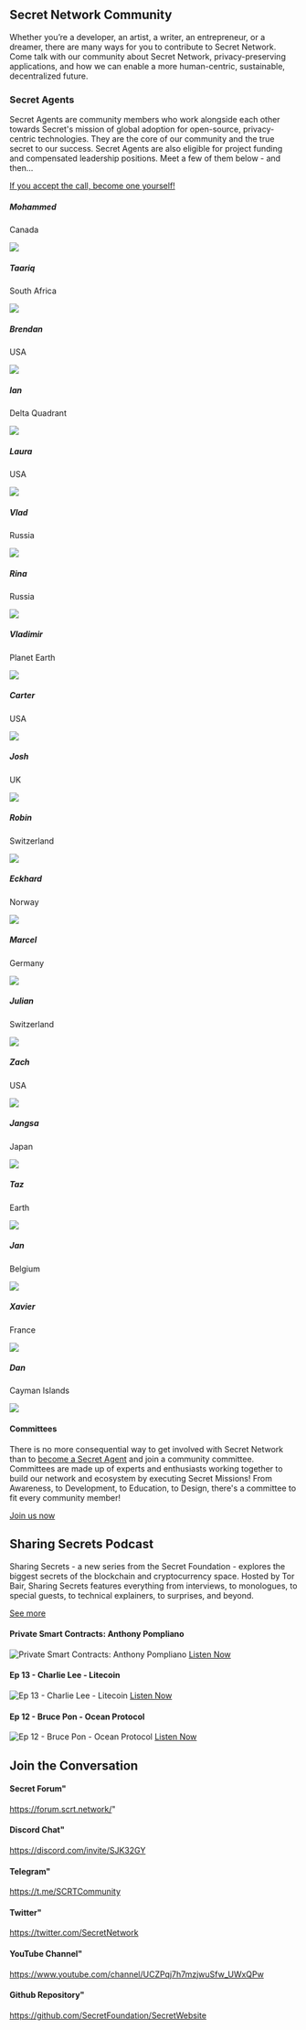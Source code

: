 <type title="Hero">

## Secret Network Community

</type>


<type title="Content">

Whether you’re a developer, an artist, a writer, an entrepreneur, or a dreamer, there are many ways for you to contribute to Secret Network. Come talk with our community about Secret Network, privacy-preserving applications, and how we can enable a more human-centric, sustainable, decentralized future.

### Secret Agents

Secret Agents are community members who work alongside each other towards Secret's mission of global adoption for open-source, privacy-centric technologies. They are the core of our community and the true secret to our success. Secret Agents are also eligible for project funding and compensated leadership positions. Meet a few of them below - and then...

[If you accept the call, become one yourself!](https://forms.gle/8NbTmUNVgbUkHY8eA)

</type>

<type title="Secret agents">

##### Mohammed 
Canada 

![](./img/grid-item/agents/Mohammed-Canada.png)

##### Taariq 
South Africa 

![](./img/grid-item/agents/Taariq-SouthAfrica.png)

##### Brendan 
USA 

![](./img/grid-item/agents/Brendan-USA.png)

##### Ian 
Delta Quadrant 

![](./img/grid-item/agents/Ian-DeltaQuadrant.png)

##### Laura 
USA 

![](./img/grid-item/agents/Laura-USA.png)

##### Vlad 
Russia 

![](./img/grid-item/agents/Vlad-Russia.png)

##### Rina 
Russia 

![](./img/grid-item/agents/Rina-Russia.png)

##### Vladimir 
Planet Earth 

![](./img/grid-item/agents/Vladimir-PlanetEarth.png)

##### Carter 
USA 

![](./img/grid-item/agents/Carter-USA.png)

##### Josh 
UK 

![](./img/grid-item/agents/Josh-UK.png)

##### Robin 
Switzerland 

![](./img/grid-item/agents/Robin-Switzerland.png)

##### Eckhard 
Norway 

![](./img/grid-item/agents/Eckhard-Norway.png)

##### Marcel 
Germany 

![](./img/grid-item/agents/Marcel-Germany.png)

##### Julian 
Switzerland 

![](./img/grid-item/agents/Julian-Switzerland.png)

##### Zach 
USA 

![](./img/grid-item/agents/Zach-USA.png)

##### Jangsa 
Japan 

![](./img/grid-item/agents/Jangsa-Japan.png)

##### Taz 
Earth 

![](./img/grid-item/agents/Taz-Earth.png)

##### Jan 
Belgium 

![](./img/grid-item/agents/Jan-Belgium.png)

##### Xavier 
France 

![](./img/grid-item/agents/Xavier-France.png)

##### Dan 
Cayman Islands 

![](./img/grid-item/agents/Dan-CaymanIslands.png)

</type>

</slim-column>

<type title="Announcement">

#### Committees

There is no more consequential way to get involved with Secret Network than to [become a Secret Agent](https://forms.gle/8NbTmUNVgbUkHY8eA) and join a community committee. Committees are made up of experts and enthusiasts working together to build our network and ecosystem by executing Secret Missions! From Awareness, to Development, to Education, to Design, there's a committee to fit every community member!

[Join us now](/committees)

</type>

<type title="Podcasts">

## Sharing Secrets Podcast

Sharing Secrets - a new series from the Secret Foundation - explores the biggest secrets of the blockchain and cryptocurrency space. Hosted by Tor Bair, Sharing Secrets features everything from interviews, to monologues, to special guests, to technical explainers, to surprises, and beyond.

[See more](/podcast)

#### Private Smart Contracts: Anthony Pompliano
![Private Smart Contracts: Anthony Pompliano](./img/media-card/image9.png)
[Listen Now](https://soundcloud.com/sharing-secrets/ep-14-dan-held-kraken)

#### Ep 13 - Charlie Lee - Litecoin
![Ep 13 - Charlie Lee - Litecoin](./img/media-card/image9.png)
[Listen Now](https://soundcloud.com/sharing-secrets/ep-13-charlie-lee-litecoin)

#### Ep 12 - Bruce Pon - Ocean Protocol
![Ep 12 - Bruce Pon - Ocean Protocol](./img/media-card/image9.png)
[Listen Now](https://soundcloud.com/sharing-secrets/ep-12-bruce-pon-ocean-protocol)

</type>

<type title="Join he conversation">

## Join the Conversation

#### Secret Forum" 

https://forum.scrt.network/"

<g-image src="./img/community-card/forum-black.svg"></g-image>

<g-image src="./img/community-card/forum-white.svg"></g-image>

#### Discord Chat" 

https://discord.com/invite/SJK32GY

<g-image src="./img/community-card/discord-black.svg"></g-image>

<g-image src="./img/community-card/discord-white.svg"></g-image>

#### Telegram" 

https://t.me/SCRTCommunity

<g-image src="./img/community-card/telegram-black.svg"></g-image>

<g-image src="./img/community-card/telegram-white.svg"></g-image>

#### Twitter" 

https://twitter.com/SecretNetwork

<g-image src="./img/community-card/twitter-black.svg"></g-image>

<g-image src="./img/community-card/twitter-white.svg"></g-image>

#### YouTube Channel" 

https://www.youtube.com/channel/UCZPqj7h7mzjwuSfw_UWxQPw

<g-image src="./img/community-card/youtube-black.svg"></g-image>

<g-image src="./img/community-card/youtube-white.svg"></g-image>

#### Github Repository" 

https://github.com/SecretFoundation/SecretWebsite

<g-image src="./img/community-card/github-black.svg"></g-image>

<g-image src="./img/community-card/github-white.svg"></g-image>

</type>
